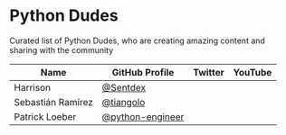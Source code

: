 # Python Dudes


Curated list of Python Dudes, who are creating amazing content and sharing with the community 

| Name | GitHub Profile | Twitter | YouTube |
| --- | --- |--- | --- |
| Harrison | [@Sentdex](https://github.com/Sentdex) |
| Sebastián Ramírez | [@tiangolo](https://github.com/tiangolo)|
| Patrick Loeber | [@python-engineer](https://github.com/python-engineer) |


